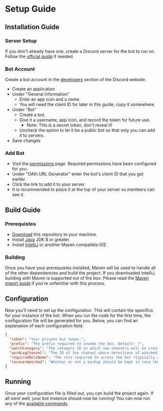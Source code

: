 # Setup Guide

## Installation Guide

### Server Setup
If you don't already have one, create a Discord server for the bot to run on. 
Follow the [official guide](https://support.discordapp.com/hc/en-us/articles/204849977-How-do-I-create-a-server-) if needed.

### Bot Account
Create a bot account in the [developers](https://discordapp.com/developers/applications/me) section of the Discord website.
- Create an application
- Under "General Information" 
	- Enter an app icon and a name.
	- You will need the client ID for later in this guide; copy it somewhere.
- Under "Bot"
	- Create a bot.
	- Give it a username, app icon, and record the token for future use.
		- Note: This is a secret token, don't reveal it!
	- Uncheck the option to let it be a public bot so that only you can add it to servers.
- Save changes

### Add Bot
- Visit the [permissions](https://discordapi.com/permissions.html) page. Required permissions have been configured for you.
- Under "OAth URL Generator" enter the bot's client ID that you got earlier.
- Click the link to add it to your server.
- It is recommended to place it at the top of your server so members can see it.

## Build Guide

### Prerequistes
- [Download](https://github.com/JakeJMattson/Wiretap/archive/master.zip) this repository to your machine.
- Install [Java](https://www.oracle.com/technetwork/java/javase/downloads/index.html) JDK 8 or greater.
- Install [IntelliJ](https://www.jetbrains.com/idea/download/#section=windows) or another Maven compatible IDE.

### Building
Once you have your prerequistes installed, Maven will be used to handle all of the other dependencies and build the project.
If you downloaded IntelliJ, building with Maven is supported out of the box. Please read the [Maven import guide](https://www.jetbrains.com/help/idea/2018.3/maven-support.html#maven_import_project_start) if you're unfamiliar with this process.

## Configuration
Now you'll need to set up the configuration. 
This will contain the specifics for your instance of the bot.
When you run the code for the first time, the configuration file will be generated for you.
Below, you can find an explanation of each configuration field.

```json
{
  "token": "Your private bot token.",
  "prefix": "The prefix required to invoke the bot. Default: ?",
  "watchCategory": "The category ID in which new channels will be created when a user is watched.",
  "wordLogChannel": "The ID of the channel where detections of watched words will be logged.",
  "requiredRoleName": "The role required to access the bot (typically a staff role).",
  "recoverWatched": "Whether or not a backup should be kept in case the bot goes offline."
}
```

## Running
Once your configuration file is filled out, you can build the project again.
If all went well, your bot instance should now be running! You can now run any of the [available commands](https://github.com/JakeJMattson/Wiretap#commands).
